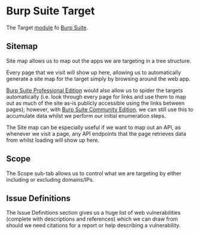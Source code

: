 # Burp Suite Target

The Target [module](../modules.md) fo [Burp Suite](../../Burp%20Suite.md).

## Sitemap

Site map allows us to map out the apps we are targeting in a tree structure. 

Every page that we visit will show up here, allowing us to automatically generate a site map for the target simply by browsing around the web app. 

[Burp Suite Professional Edition](editions#Burp%20Suite%20Professional%20Edition) would also allow us to spider the targets automatically (i.e. look through every page for links and use them to map out as much of the site as-is publicly accessible using the links between pages); however, with [Burp Suite Community Edition](editions#Burp%20Suite%20Community%20Edition), we can still use this to accumulate data whilst we perform our initial enumeration steps. 

The Site map can be especially useful if we want to map out an API, as whenever we visit a page, any API endpoints that the page retrieves data from whilst loading will show up here.


## Scope

The Scope sub-tab allows us to control what we are targeting by either including or excluding domains/IPs.


## Issue Definitions

The Issue Definitions section gives us a huge list of web vulnerabilities (complete with descriptions and references) which we can draw from should we need citations for a report or help describing a vulnerability.